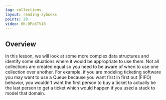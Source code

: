 ```yaml
---
tag: collections
layout: reading-zybooks
points: 20
video: 0K-9Po6TV18
---
```


## Overview

In this lesson, we will look at some more complex data structures and identify some situations where
it would be appropriate to use them. Not all collections are created equal so you need to be aware
of when to use one collection over another. For example, if you are modeling ticketing software you
may want to use a Queue because you want first in first out (FIFO) behavior, you wouldn't want the
first person to buy a ticket to actually be the last person to get a ticket which would happen if
you used a stack to model that domain.
